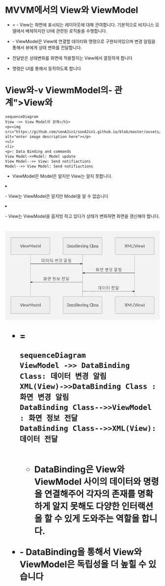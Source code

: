 


<h1 id="mvvm에서의-view와-viewmodel">MVVM에서의 View와 ViewModel</h1>
<ul>
<li>
<p>
=
- View는 화면에 표시되는 레이아웃에 대해 관여합니다. 기본적으로 비지니스 모델에서 베제하지만 UI에 관련된 로직들을 수행합니다.</p>
</li>
<li>
<p>
- ViewModel은 View에 연결할 데이터와 명령으로 구현되어있으며 변경 알림을 통해서 뷰에게 상태 변화를 전달합니다.</p>
</li>
<li>
<p> 
  전달받은 상태변화를 화면에 적용할지는 View에서 결정하게 합니다</p>
</li>
<li>
<p>
  명령은 UI를 통해서 동작하도록 합니다</p>
</li>
</ul>
<h1 id="v

View와-v ViewmModel의- 관계">View와
=

```mermaid
sequenceDiagram
View ->> View Model의 관계</h1>
<p><img src="https://github.com/sonAJin1/sonAJin1.github.io/blob/master/assets/img/2019_03_01_mvvm_01.JPG" alt="enter image description here"></p>
<ul>
<li>
<p>: Data Binding and commands
View Model->>Model: Model update
View Model-->> View: Send notifiactions
Model-->> View Model: Send notifiactions

```

- ViewModel은 Model은 알지만 View는 알지 못합니다.</p>
</li>
<li>
<p>
- View는 ViewModel은 알지만 Model을 알 수 없습니다</p>
</li>
<li>
<p>
- View는 ViewModel을 옵저빙 하고 있다가 상태가 변화하면 화면을 갱신해야 합니다.</p>
</li>
</ul>
<h1 id="d


DatabBinding--v : View와-v ViewmModel의- 독립">DataBinding : View와 ViewModel의 독립</h1>
<p><img src="https://github.com/sonAJin1/sonAJin1.github.io/blob/master/assets/img/2019_03_01_mvvm_02.JPG" alt="enter image description here"></p>
<ul>
<li>
<p>
=

```mermaid
sequenceDiagram
ViewModel ->> DataBinding Class: 데이터 변경 알림
XML(View)->>DataBinding Class : 화면 변경 알림
DataBinding Class-->>ViewModel : 화면 정보 전달
DataBinding Class-->>XML(View): 데이터 전달


```
- DataBinding은 View와 ViewModel 사이의 데이터와 명령을 연결해주어 각자의 존재를 명확하게 알지 못해도 다양한 인터랙션을 할 수 있게 도와주는 역할을 합니다.</p>
</li>
<li>
<p>
- DataBinding을 통해서 View와 ViewModel은 독립성을 더 높힐 수 있습니다</p>
</li>
</ul>




<!--stackedit_data:
eyJoaXN0b3J5IjpbLTE1Mjg3ODE2NDBdfQ==
-->